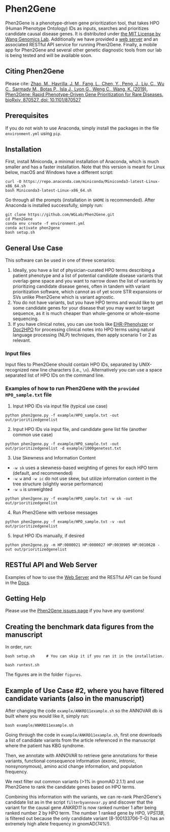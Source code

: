 # Phen2Gene

Phen2Gene is a phenotype-driven gene prioritization tool, that takes HPO (Human Phenotype Ontology) IDs as inputs, searches and prioritizes candidate causal disease genes.  It is distributed under [the MIT License by Wang Genomics Lab](https://wglab.mit-license.org/).  Additionally we have provided a [web server](https://phen2gene.wglab.org) and an associated RESTful API service for running Phen2Gene.  Finally, a mobile app for Phen2Gene and several other genetic diagnostic tools from our lab is being tested and will be available soon.

## Citing Phen2Gene

Please cite:
[Zhao, M., Havrilla, J. M., Fang, L., Chen, Y., Peng, J., Liu, C., Wu C., Sarmady M., Botas P., Isla J., Lyon G., Weng C., Wang, K. (2019). Phen2Gene: Rapid Phenotype-Driven Gene Prioritization for Rare Diseases. bioRxiv, 870527. doi: 10.1101/870527](https://www.biorxiv.org/content/10.1101/870527v1)

## Prerequisites

If you do not wish to use Anaconda, simply install the packages in the file `environment.yml` using `pip`.

## Installation
First, install Miniconda, a minimal installation of Anaconda, which is much smaller and has a faster installation.
Note that this version is meant for Linux below, macOS and Windows have a different script:

```
curl -O https://repo.anaconda.com/miniconda/Miniconda3-latest-Linux-x86_64.sh
bash Miniconda3-latest-Linux-x86_64.sh
```

Go through all the prompts (installation in `$HOME` is recommended).
After Anaconda is installed successfully, simply run:

```
git clone https://github.com/WGLab/Phen2Gene.git
cd Phen2Gene
conda env create -f environment.yml
conda activate phen2gene
bash setup.sh
```

## General Use Case

This software can be used in one of three scenarios:

1. Ideally, you have a list of physician-curated HPO terms describing a patient phenotype and a list of potential candidate disease variants that overlap gene space and you want to narrow down the list of variants by prioritizing candidate disease genes, often in tandem with variant prioritization software, which cannot as of yet score STR expansions or SVs unlike Phen2Gene which is variant agnostic.
2. You do not have variants, but you have HPO terms and would like to get some candidate genes for your disease that you may want to target sequence, as it is much cheaper than whole-genome or whole-exome sequencing.
3. If you have clinical notes, you can use tools like [EHR-Phenolyzer](https://github.com/WGLab/EHR-Phenolyzer) or [Doc2HPO](https://impact2.dbmi.columbia.edu/doc2hpo/) for processing clinical notes into HPO terms using natural language processing (NLP) techniques, then apply scenario 1 or 2 as relevant.


### Input files
Input files to Phen2Gene should contain HPO IDs, separated by UNIX-recognized new line characters (i.e., `\n`).
Alternatively you can use a space separated list of HPO IDs on the command line.

### Examples of how to run Phen2Gene with the `provided HPO_sample.txt` file

1. Input HPO IDs via input file (typical use case)
```
python phen2gene.py -f example/HPO_sample.txt -out out/prioritizedgenelist
```
2. Input HPO IDs via input file, and candidate gene list file (another common use case)
```
python phen2gene.py -f example/HPO_sample.txt -out out/prioritizedgenelist -d example/1000genetest.txt
```
3. Use Skewness and Information Content

  * `-w sk` uses a skewness-based weighting of genes for each HPO term (default, and recommended)
  * `-w w` and `-w ic` do not use skew, but utilize information content in the tree structure (slightly worse performance)
  * `-w u` is unweighted

```
python phen2gene.py -f example/HPO_sample.txt -w sk -out out/prioritizedgenelist
```
4. Run Phen2Gene with verbose messages
```
python phen2gene.py -f example/HPO_sample.txt -v -out out/prioritizedgenelist
```
5. Input HPO IDs manually, if desired
```
python phen2gene.py -m HP:0000021 HP:0000027 HP:0030905 HP:0010628 -out out/prioritizedgenelist
```

## RESTful API and Web Server

Examples of how to use the [Web Server](https://phen2gene.wglab.org/) and the RESTful API can be found in the [Docs](https://phen2gene.wglab.org/docs).

## Getting Help

Please use the [Phen2Gene issues page](https://github.com/WGLab/Phen2Gene/issues) if you have any questions!

## Creating the benchmark data figures from the manuscript

In order, run:
```
bash setup.sh     # You can skip it if you ran it in the installation.
```
```
bash runtest.sh
```

The figures are in the folder `figures`.

## Example of Use Case #2, where you have filtered candidate variants (also in the manuscript)

After changing the code `example/ANKRD11example.sh` so the ANNOVAR db is built where you would like it, simply run:

```
bash example/ANKRD11example.sh
```

Going through the code in `example/ANKRD11example.sh`, first one downloads a list of candidate variants from the article referenced in the manuscript where the patient has KBG syndrome.

Then, we annotate with ANNOVAR to retrieve gene annotations for these variants, functional consequence information (exonic, intronic, nonsynonymous), amino acid change information, and population frequency.

We next filter out common variants (>1% in gnomAD 2.1.1) and use Phen2Gene to rank the candidate genes based on HPO terms.

Combining this information with the variants, we can re-rank Phen2Gene's candidate list as in the script `filterbyannovar.py` and discover that the variant for the causal gene _ANKRD11_ is now ranked number 1 after being ranked number 2 by HPO term.  The number 1 ranked gene by HPO, _VPS13B_, is filtered out because the only candidate variant (8-100133706-T-G) has an extremely high allele frequency in gnomAD(74%!).
